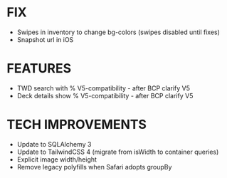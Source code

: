 # FIX
- Swipes in inventory to change bg-colors (swipes disabled until fixes)
- Snapshot url in iOS

# FEATURES
- TWD search with % V5-compatibility - after BCP clarify V5
- Deck details show % V5-compatibility - after BCP clarify V5

# TECH IMPROVEMENTS
- Update to SQLAlchemy 3
- Update to TailwindCSS 4 (migrate from isWidth to container queries)
- Explicit image width/height
- Remove legacy polyfills when Safari adopts groupBy
